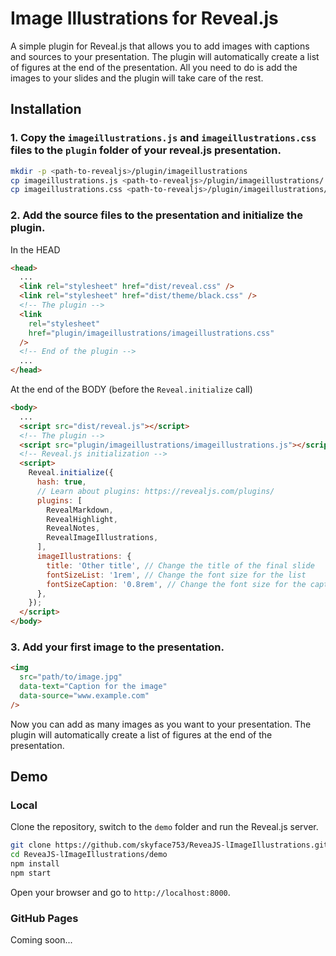 # Image Illustrations for Reveal.js

A simple plugin for Reveal.js that allows you to add images with captions and sources to your presentation. The plugin will automatically create a list of figures at the end of the presentation. All you need to do is add the images to your slides and the plugin will take care of the rest.

## Installation

### 1. Copy the `imageillustrations.js` and `imageillustrations.css` files to the `plugin` folder of your reveal.js presentation.

```bash
mkdir -p <path-to-revealjs>/plugin/imageillustrations
cp imageillustrations.js <path-to-revealjs>/plugin/imageillustrations/
cp imageillustrations.css <path-to-revealjs>/plugin/imageillustrations/
```

### 2. Add the source files to the presentation and initialize the plugin.

In the HEAD

```html
<head>
  ...
  <link rel="stylesheet" href="dist/reveal.css" />
  <link rel="stylesheet" href="dist/theme/black.css" />
  <!-- The plugin -->
  <link
    rel="stylesheet"
    href="plugin/imageillustrations/imageillustrations.css"
  />
  <!-- End of the plugin -->
  ...
</head>
```

At the end of the BODY (before the `Reveal.initialize` call)

```html
<body>
  ...
  <script src="dist/reveal.js"></script>
  <!-- The plugin -->
  <script src="plugin/imageillustrations/imageillustrations.js"></script>
  <!-- Reveal.js initialization -->
  <script>
    Reveal.initialize({
      hash: true,
      // Learn about plugins: https://revealjs.com/plugins/
      plugins: [
        RevealMarkdown,
        RevealHighlight,
        RevealNotes,
        RevealImageIllustrations,
      ],
      imageIllustrations: {
        title: 'Other title', // Change the title of the final slide
        fontSizeList: '1rem', // Change the font size for the list
        fontSizeCaption: '0.8rem', // Change the font size for the caption
      },
    });
  </script>
</body>
```

### 3. Add your first image to the presentation.

```html
<img
  src="path/to/image.jpg"
  data-text="Caption for the image"
  data-source="www.example.com"
/>
```

Now you can add as many images as you want to your presentation. The plugin will automatically create a list of figures at the end of the presentation.

## Demo

### Local

Clone the repository, switch to the `demo` folder and run the Reveal.js server.

```bash
git clone https://github.com/skyface753/ReveaJS-lImageIllustrations.git
cd ReveaJS-lImageIllustrations/demo
npm install
npm start
```

Open your browser and go to `http://localhost:8000`.

### GitHub Pages

Coming soon...

